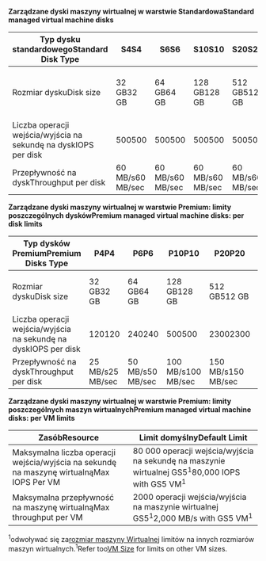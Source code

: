 <span data-ttu-id="24ef2-101">**Zarządzane dyski maszyny wirtualnej w warstwie Standardowa**</span><span class="sxs-lookup"><span data-stu-id="24ef2-101">**Standard managed virtual machine disks**</span></span>

| <span data-ttu-id="24ef2-102">Typ dysku standardowego</span><span class="sxs-lookup"><span data-stu-id="24ef2-102">Standard Disk Type</span></span>  | <span data-ttu-id="24ef2-103">S4</span><span class="sxs-lookup"><span data-stu-id="24ef2-103">S4</span></span>               | <span data-ttu-id="24ef2-104">S6</span><span class="sxs-lookup"><span data-stu-id="24ef2-104">S6</span></span>               | <span data-ttu-id="24ef2-105">S10</span><span class="sxs-lookup"><span data-stu-id="24ef2-105">S10</span></span>              | <span data-ttu-id="24ef2-106">S20</span><span class="sxs-lookup"><span data-stu-id="24ef2-106">S20</span></span>              | <span data-ttu-id="24ef2-107">S30</span><span class="sxs-lookup"><span data-stu-id="24ef2-107">S30</span></span>              | <span data-ttu-id="24ef2-108">S40</span><span class="sxs-lookup"><span data-stu-id="24ef2-108">S40</span></span>              | <span data-ttu-id="24ef2-109">S50</span><span class="sxs-lookup"><span data-stu-id="24ef2-109">S50</span></span>              | 
|---------------------|---------------------|---------------------|------------------|------------------|------------------|------------------|------------------| 
| <span data-ttu-id="24ef2-110">Rozmiar dysku</span><span class="sxs-lookup"><span data-stu-id="24ef2-110">Disk size</span></span>           | <span data-ttu-id="24ef2-111">32 GB</span><span class="sxs-lookup"><span data-stu-id="24ef2-111">32 GB</span></span>            | <span data-ttu-id="24ef2-112">64 GB</span><span class="sxs-lookup"><span data-stu-id="24ef2-112">64 GB</span></span>            | <span data-ttu-id="24ef2-113">128 GB</span><span class="sxs-lookup"><span data-stu-id="24ef2-113">128 GB</span></span>           | <span data-ttu-id="24ef2-114">512 GB</span><span class="sxs-lookup"><span data-stu-id="24ef2-114">512 GB</span></span>           | <span data-ttu-id="24ef2-115">1024 GB (1 TB)</span><span class="sxs-lookup"><span data-stu-id="24ef2-115">1024 GB (1 TB)</span></span>   | <span data-ttu-id="24ef2-116">2048 GB (2TB)</span><span class="sxs-lookup"><span data-stu-id="24ef2-116">2048 GB (2TB)</span></span>    | <span data-ttu-id="24ef2-117">4095 GB (4 TB)</span><span class="sxs-lookup"><span data-stu-id="24ef2-117">4095 GB (4 TB)</span></span>   | 
| <span data-ttu-id="24ef2-118">Liczba operacji wejścia/wyjścia na sekundę na dysk</span><span class="sxs-lookup"><span data-stu-id="24ef2-118">IOPS per disk</span></span>       | <span data-ttu-id="24ef2-119">500</span><span class="sxs-lookup"><span data-stu-id="24ef2-119">500</span></span>              | <span data-ttu-id="24ef2-120">500</span><span class="sxs-lookup"><span data-stu-id="24ef2-120">500</span></span>              | <span data-ttu-id="24ef2-121">500</span><span class="sxs-lookup"><span data-stu-id="24ef2-121">500</span></span>              | <span data-ttu-id="24ef2-122">500</span><span class="sxs-lookup"><span data-stu-id="24ef2-122">500</span></span>              | <span data-ttu-id="24ef2-123">500</span><span class="sxs-lookup"><span data-stu-id="24ef2-123">500</span></span>              | <span data-ttu-id="24ef2-124">500</span><span class="sxs-lookup"><span data-stu-id="24ef2-124">500</span></span>             | <span data-ttu-id="24ef2-125">500</span><span class="sxs-lookup"><span data-stu-id="24ef2-125">500</span></span>              | 
| <span data-ttu-id="24ef2-126">Przepływność na dysk</span><span class="sxs-lookup"><span data-stu-id="24ef2-126">Throughput per disk</span></span> | <span data-ttu-id="24ef2-127">60 MB/s</span><span class="sxs-lookup"><span data-stu-id="24ef2-127">60 MB/sec</span></span> | <span data-ttu-id="24ef2-128">60 MB/s</span><span class="sxs-lookup"><span data-stu-id="24ef2-128">60 MB/sec</span></span> | <span data-ttu-id="24ef2-129">60 MB/s</span><span class="sxs-lookup"><span data-stu-id="24ef2-129">60 MB/sec</span></span> | <span data-ttu-id="24ef2-130">60 MB/s</span><span class="sxs-lookup"><span data-stu-id="24ef2-130">60 MB/sec</span></span> | <span data-ttu-id="24ef2-131">60 MB/s</span><span class="sxs-lookup"><span data-stu-id="24ef2-131">60 MB/sec</span></span> | <span data-ttu-id="24ef2-132">60 MB/s</span><span class="sxs-lookup"><span data-stu-id="24ef2-132">60 MB/sec</span></span> | <span data-ttu-id="24ef2-133">60 MB/s</span><span class="sxs-lookup"><span data-stu-id="24ef2-133">60 MB/sec</span></span> | 

<span data-ttu-id="24ef2-134">**Zarządzane dyski maszyny wirtualnej w warstwie Premium: limity poszczególnych dysków**</span><span class="sxs-lookup"><span data-stu-id="24ef2-134">**Premium managed virtual machine disks: per disk limits**</span></span>

| <span data-ttu-id="24ef2-135">Typ dysków Premium</span><span class="sxs-lookup"><span data-stu-id="24ef2-135">Premium Disks Type</span></span>  | <span data-ttu-id="24ef2-136">P4</span><span class="sxs-lookup"><span data-stu-id="24ef2-136">P4</span></span>    | <span data-ttu-id="24ef2-137">P6</span><span class="sxs-lookup"><span data-stu-id="24ef2-137">P6</span></span>    | <span data-ttu-id="24ef2-138">P10</span><span class="sxs-lookup"><span data-stu-id="24ef2-138">P10</span></span>   | <span data-ttu-id="24ef2-139">P20</span><span class="sxs-lookup"><span data-stu-id="24ef2-139">P20</span></span>   | <span data-ttu-id="24ef2-140">P30</span><span class="sxs-lookup"><span data-stu-id="24ef2-140">P30</span></span>   | <span data-ttu-id="24ef2-141">P40</span><span class="sxs-lookup"><span data-stu-id="24ef2-141">P40</span></span>   | <span data-ttu-id="24ef2-142">P50</span><span class="sxs-lookup"><span data-stu-id="24ef2-142">P50</span></span>   | 
|---------------------|-------|-------|-------|-------|-------|-------|-------|
| <span data-ttu-id="24ef2-143">Rozmiar dysku</span><span class="sxs-lookup"><span data-stu-id="24ef2-143">Disk size</span></span>           | <span data-ttu-id="24ef2-144">32 GB</span><span class="sxs-lookup"><span data-stu-id="24ef2-144">32 GB</span></span> | <span data-ttu-id="24ef2-145">64 GB</span><span class="sxs-lookup"><span data-stu-id="24ef2-145">64 GB</span></span> | <span data-ttu-id="24ef2-146">128 GB</span><span class="sxs-lookup"><span data-stu-id="24ef2-146">128 GB</span></span>| <span data-ttu-id="24ef2-147">512 GB</span><span class="sxs-lookup"><span data-stu-id="24ef2-147">512 GB</span></span>            | <span data-ttu-id="24ef2-148">1024 GB (1 TB)</span><span class="sxs-lookup"><span data-stu-id="24ef2-148">1024 GB (1 TB)</span></span>    | <span data-ttu-id="24ef2-149">2048 GB (2 TB)</span><span class="sxs-lookup"><span data-stu-id="24ef2-149">2048 GB (2 TB)</span></span>    | <span data-ttu-id="24ef2-150">4095 GB (4 TB)</span><span class="sxs-lookup"><span data-stu-id="24ef2-150">4095 GB (4 TB)</span></span>    | 
| <span data-ttu-id="24ef2-151">Liczba operacji wejścia/wyjścia na sekundę na dysk</span><span class="sxs-lookup"><span data-stu-id="24ef2-151">IOPS per disk</span></span>       | <span data-ttu-id="24ef2-152">120</span><span class="sxs-lookup"><span data-stu-id="24ef2-152">120</span></span>   | <span data-ttu-id="24ef2-153">240</span><span class="sxs-lookup"><span data-stu-id="24ef2-153">240</span></span>   | <span data-ttu-id="24ef2-154">500</span><span class="sxs-lookup"><span data-stu-id="24ef2-154">500</span></span>   | <span data-ttu-id="24ef2-155">2300</span><span class="sxs-lookup"><span data-stu-id="24ef2-155">2300</span></span>              | <span data-ttu-id="24ef2-156">5000</span><span class="sxs-lookup"><span data-stu-id="24ef2-156">5000</span></span>              | <span data-ttu-id="24ef2-157">7500</span><span class="sxs-lookup"><span data-stu-id="24ef2-157">7500</span></span>              | <span data-ttu-id="24ef2-158">7500</span><span class="sxs-lookup"><span data-stu-id="24ef2-158">7500</span></span>              | 
| <span data-ttu-id="24ef2-159">Przepływność na dysk</span><span class="sxs-lookup"><span data-stu-id="24ef2-159">Throughput per disk</span></span> | <span data-ttu-id="24ef2-160">25 MB/s</span><span class="sxs-lookup"><span data-stu-id="24ef2-160">25 MB/sec</span></span> | <span data-ttu-id="24ef2-161">50 MB/s</span><span class="sxs-lookup"><span data-stu-id="24ef2-161">50 MB/sec</span></span>  | <span data-ttu-id="24ef2-162">100 MB/s</span><span class="sxs-lookup"><span data-stu-id="24ef2-162">100 MB/sec</span></span> | <span data-ttu-id="24ef2-163">150 MB/s</span><span class="sxs-lookup"><span data-stu-id="24ef2-163">150 MB/sec</span></span> | <span data-ttu-id="24ef2-164">200 MB/s</span><span class="sxs-lookup"><span data-stu-id="24ef2-164">200 MB/sec</span></span> | <span data-ttu-id="24ef2-165">250 MB/s</span><span class="sxs-lookup"><span data-stu-id="24ef2-165">250 MB/sec</span></span> | <span data-ttu-id="24ef2-166">250 MB/s</span><span class="sxs-lookup"><span data-stu-id="24ef2-166">250 MB/sec</span></span> |

<span data-ttu-id="24ef2-167">**Zarządzane dyski maszyny wirtualnej w warstwie Premium: limity poszczególnych maszyn wirtualnych**</span><span class="sxs-lookup"><span data-stu-id="24ef2-167">**Premium managed virtual machine disks: per VM limits**</span></span>

| <span data-ttu-id="24ef2-168">Zasób</span><span class="sxs-lookup"><span data-stu-id="24ef2-168">Resource</span></span> | <span data-ttu-id="24ef2-169">Limit domyślny</span><span class="sxs-lookup"><span data-stu-id="24ef2-169">Default Limit</span></span> |
| --- | --- |
| <span data-ttu-id="24ef2-170">Maksymalna liczba operacji wejścia/wyjścia na sekundę na maszynę wirtualną</span><span class="sxs-lookup"><span data-stu-id="24ef2-170">Max IOPS Per VM</span></span> |<span data-ttu-id="24ef2-171">80 000 operacji wejścia/wyjścia na sekundę na maszynie wirtualnej GS5<sup>1</sup></span><span class="sxs-lookup"><span data-stu-id="24ef2-171">80,000 IOPS with GS5 VM<sup>1</sup></span></span> |
| <span data-ttu-id="24ef2-172">Maksymalna przepływność na maszynę wirtualną</span><span class="sxs-lookup"><span data-stu-id="24ef2-172">Max throughput per VM</span></span> |<span data-ttu-id="24ef2-173">2000 operacji wejścia/wyjścia na maszynie wirtualnej GS5<sup>1</sup></span><span class="sxs-lookup"><span data-stu-id="24ef2-173">2,000 MB/s with GS5 VM<sup>1</sup></span></span> |

<span data-ttu-id="24ef2-174"><sup>1</sup>odwoływać się za[rozmiar maszyny Wirtualnej](../articles/virtual-machines/linux/sizes.md?toc=%2fazure%2fvirtual-machines%2flinux%2ftoc.json) limitów na innych rozmiarów maszyn wirtualnych.</span><span class="sxs-lookup"><span data-stu-id="24ef2-174"><sup>1</sup>Refer too[VM Size](../articles/virtual-machines/linux/sizes.md?toc=%2fazure%2fvirtual-machines%2flinux%2ftoc.json) for limits on other VM sizes.</span></span> 

